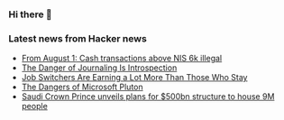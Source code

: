 ### Hi there 👋

<!--
**arashid-sh/arashid-sh** is a ✨ _special_ ✨ repository because its `README.md` (this file) appears on your GitHub profile.

Here are some ideas to get you started:

- 🔭 I’m currently working on ...
- 🌱 I’m currently learning ...
- 👯 I’m looking to collaborate on ...
- 🤔 I’m looking for help with ...
- 💬 Ask me about ...
- 📫 How to reach me: ...
- 😄 Pronouns: ...
- ⚡ Fun fact: ...
-->

### Latest news from Hacker news
<!-- BLOG-POST-LIST:START -->
- [From August 1: Cash transactions above NIS 6k illegal](https://www.israelnationalnews.com/news/357072)
- [The Danger of Journaling Is Introspection](https://www.bramadams.dev/projects/the-danger-of-journaling-is-introspection)
- [Job Switchers Are Earning a Lot More Than Those Who Stay](https://www.wsj.com/articles/inflation-switch-jobs-more-money-fed-atlanta-data-11658699425)
- [The Dangers of Microsoft Pluton](https://gabrielsieben.tech/2022/07/25/the-power-of-microsoft-pluton-2/)
- [Saudi Crown Prince unveils plans for $500bn structure to house 9M people](https://twitter.com/Spa_Eng/status/1551627809973485573)
<!-- BLOG-POST-LIST:END -->
